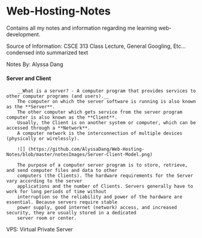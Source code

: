 # Web-Hosting-Notes
Contains all my notes and information regarding me learning web-development.

Source of Information: CSCE 313 Class Lecture, General Googling, Etc... condensed into summarized text

Notes By: Alyssa Dang

#### Server and Client

        __What is a server? - A computer program that provides services to other computer programs (and users).__ 
        The computer on which the server software is running is also known as the **Server**.
        The other computer which gets service from the server program computer is also known as the **Client**. 
        Usually, the Client is on another system or computer, which can be accessed through a **Network**.
        A computer network is the interconnection of multiple devices (physically or wirelessly).
        
        ![] (https://github.com/AlyssaDang/Web-Hosting-Notes/blob/master/notesImages/Server-Client-Model.png)
        
        The purpose of a computer server program is to store, retrieve, and send computer files and data to other 
        computers (the Clients). The hardware requirements for the Server vary according to the server 
        applications and the number of Clients. Servers generally have to work for long periods of time without 
        interruption so the reliability and power of the hardware are essential. Because servers require stable 
        power supply, good internet (network) access, and increased security, they are usually stored in a dedicated 
        server room or center.
        
VPS: Virtual Private Server
